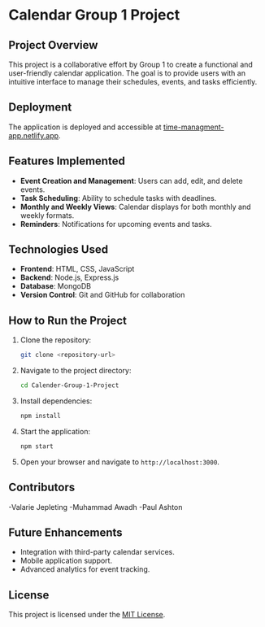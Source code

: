 # Calendar Group 1 Project

## Project Overview
This project is a collaborative effort by Group 1 to create a functional and user-friendly calendar application. The goal is to provide users with an intuitive interface to manage their schedules, events, and tasks efficiently.

## Deployment
The application is deployed and accessible at [time-managment-app.netlify.app](https://time-managment-app.netlify.app).

## Features Implemented
- **Event Creation and Management**: Users can add, edit, and delete events.
- **Task Scheduling**: Ability to schedule tasks with deadlines.
- **Monthly and Weekly Views**: Calendar displays for both monthly and weekly formats.
- **Reminders**: Notifications for upcoming events and tasks.


## Technologies Used
- **Frontend**: HTML, CSS, JavaScript
- **Backend**: Node.js, Express.js
- **Database**: MongoDB
- **Version Control**: Git and GitHub for collaboration

## How to Run the Project
1. Clone the repository:
    ```bash
    git clone <repository-url>
    ```
2. Navigate to the project directory:
    ```bash
    cd Calender-Group-1-Project
    ```
3. Install dependencies:
    ```bash
    npm install
    ```
4. Start the application:
    ```bash
    npm start
    ```
5. Open your browser and navigate to `http://localhost:3000`.

## Contributors
-Valarie Jepleting
-Muhammad Awadh
-Paul Ashton
## Future Enhancements
- Integration with third-party calendar services.
- Mobile application support.
- Advanced analytics for event tracking.

## License
This project is licensed under the [MIT License](LICENSE).
